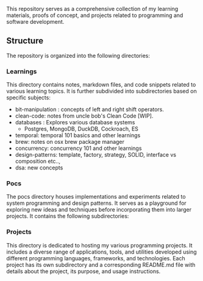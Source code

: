 This repository serves as a comprehensive collection of my learning materials, proofs of concept, and projects related to programming and software development. 

## Structure
The repository is organized into the following directories:

### Learnings
This directory contains notes, markdown files, and code snippets related to various learning topics. It is further subdivided into subdirectories based on specific subjects:

- bit-manipulation : concepts of left and right shift operators.
- clean-code: notes from uncle bob's Clean Code [WIP].
- databases : Explores various database systems
    - Postgres, MongoDB, DuckDB, Cockroach, ES
- temporal: temporal 101 basics and other learnings
- brew: notes on osx brew package manager
- concurrency: concurrency 101 and other learnings
- design-patterns: template, factory, strategy, SOLID, interface vs composition etc..,
- dsa: new concepts


### Pocs 
The pocs directory houses implementations and experiments related to system programming and design patterns. It serves as a playground for exploring new ideas and techniques before incorporating them into larger projects. It contains the following subdirectories:

### Projects
This directory is dedicated to hosting my various programming projects. It includes a diverse range of applications, tools, and utilities developed using different programming languages, frameworks, and technologies. Each project has its own subdirectory and a corresponding README.md file with details about the project, its purpose, and usage instructions.
